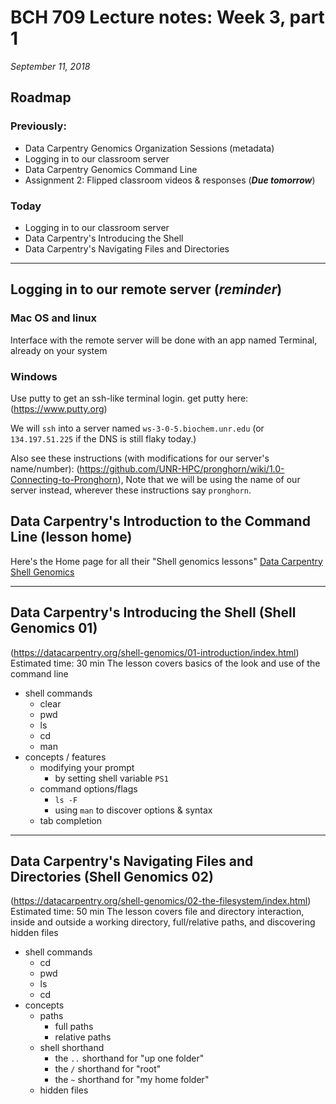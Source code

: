 # BCH 709 Lecture notes: Week 3, part 1
_September 11, 2018_
## Roadmap
### Previously:
- Data Carpentry Genomics Organization Sessions (metadata)
- Logging in to our classroom server
- Data Carpentry Genomics Command Line
- Assignment 2: Flipped classroom videos & responses (***Due tomorrow***)

### Today
- Logging in to our classroom server
- Data Carpentry's Introducing the Shell
- Data Carpentry's Navigating Files and Directories

---
###
## Logging in to our remote server (*reminder*)
### Mac OS and linux
Interface with the remote server will be done with an app named Terminal, already on your system

### Windows
Use putty to get an ssh-like terminal login.
get putty here: (https://www.putty.org)

We will `ssh` into a server named `ws-3-0-5.biochem.unr.edu` (or `134.197.51.225` if the DNS is still flaky today.)

Also see these instructions (with modifications for our server's name/number):
 (https://github.com/UNR-HPC/pronghorn/wiki/1.0-Connecting-to-Pronghorn), Note that we will be using the name of our server instead, wherever these  instructions say `pronghorn`.

## Data Carpentry's Introduction to the Command Line (**lesson home**)
Here's the Home page for all their "Shell genomics lessons" [Data Carpentry Shell Genomics](https://datacarpentry.org/shell-genomics/)

---

## Data Carpentry's Introducing the Shell (**Shell Genomics 01**)
(https://datacarpentry.org/shell-genomics/01-introduction/index.html)
Estimated time: 30 min
The lesson covers basics of the look and use of the command line
- shell commands
	- clear
	- pwd
	- ls
	- cd
	- man
- concepts / features
	- modifying your prompt
		- by setting shell variable `PS1`
	- command options/flags
		- `ls -F`
		- using `man` to discover options & syntax
	- tab completion

---

## Data Carpentry's Navigating Files and Directories (**Shell Genomics 02**)
(https://datacarpentry.org/shell-genomics/02-the-filesystem/index.html)
Estimated time: 50 min
The lesson covers file and directory interaction, inside and outside a working directory, full/relative paths, and discovering hidden files
- shell commands
	- cd
	- pwd
	- ls
	- cd
- concepts
	- paths
		- full paths
		- relative paths
	- shell shorthand
		- the `..` shorthand for "up one folder"
		- the `/` shorthand for "root"
		- the `~` shorthand for "my home folder"
	- hidden files
